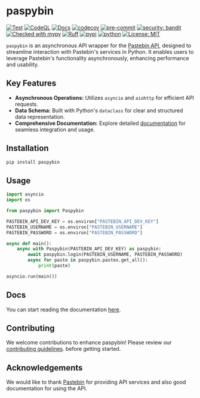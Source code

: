 # paspybin

[![Test](https://github.com/kiraware/paspybin/workflows/test/badge.svg)](https://github.com/kiraware/paspybin/actions/workflows/test.yml)
[![CodeQL](https://github.com/kiraware/paspybin/workflows/CodeQL/badge.svg)](https://github.com/kiraware/paspybin/actions/workflows/codeql.yml)
[![Docs](https://readthedocs.org/projects/paspybin/badge/?version=latest)](https://paspybin.readthedocs.io/en/latest/?badge=latest)
[![codecov](https://codecov.io/gh/kiraware/paspybin/graph/badge.svg?token=PH6EUFT4V0)](https://codecov.io/gh/kiraware/paspybin)
[![pre-commit](https://img.shields.io/badge/pre--commit-enabled-brightgreen?logo=pre-commit&logoColor=white)](https://github.com/pre-commit/pre-commit)
[![security: bandit](https://img.shields.io/badge/security-bandit-yellow.svg)](https://github.com/PyCQA/bandit)
[![Checked with mypy](http://www.mypy-lang.org/static/mypy_badge.svg)](http://mypy-lang.org/)
[![Ruff](https://img.shields.io/endpoint?url=https://raw.githubusercontent.com/astral-sh/ruff/main/assets/badge/v2.json)](https://github.com/astral-sh/ruff)
[![pypi](https://img.shields.io/pypi/v/paspybin.svg)](https://pypi.org/project/paspybin/)
[![python](https://img.shields.io/pypi/pyversions/paspybin.svg)](https://pypi.org/project/paspybin/)
[![License: MIT](https://img.shields.io/badge/license-MIT-blue.svg)](https://opensource.org/license/MIT/)

`paspybin` is an asynchronous API wrapper for the
[Pastebin API](https://pastebin.com/doc_api), designed to streamline
interaction with Pastebin's services in Python. It enables users to
leverage Pastebin's functionality asynchronously, enhancing performance
and usability.

## Key Features

- **Asynchronous Operations:** Utilizes `asyncio` and `aiohttp` for efficient API requests.
- **Data Schema:** Built with Python's `dataclass` for clear and structured data representation.
- **Comprehensive Documentation:** Explore detailed [documentation](https://paspybin.readthedocs.io/en/latest/) for seamless integration and usage.

## Installation

```bash
pip install paspybin
```

## Usage

```python
import asyncio
import os

from paspybin import Paspybin

PASTEBIN_API_DEV_KEY = os.environ["PASTEBIN_API_DEV_KEY"]
PASTEBIN_USERNAME = os.environ["PASTEBIN_USERNAME"]
PASTEBIN_PASSWORD = os.environ["PASTEBIN_PASSWORD"]

async def main():
    async with Paspybin(PASTEBIN_API_DEV_KEY) as paspybin:
        await paspybin.login(PASTEBIN_USERNAME, PASTEBIN_PASSWORD)
        async for paste in paspybin.pastes.get_all():
            print(paste)

asyncio.run(main())
```

## Docs

You can start reading the documentation [here](https://paspybin.readthedocs.io/en/latest/).

## Contributing

We welcome contributions to enhance paspybin! Please review our
[contributing guidelines](https://paspybin.readthedocs.io/en/latest/how-to-guides/#contributing).
before getting started.

## Acknowledgements

We would like to thank [Pastebin](https://pastebin.com/)
for providing API services and also good documentation for
using the API.
